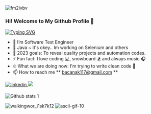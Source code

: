 ![fm2ivbv](https://user-images.githubusercontent.com/117370164/206865036-4045ada8-540a-4b2a-b3a6-73d295781701.jpg)

### Hi! Welcome to My Github Profile 👋

[![Typing SVG](https://readme-typing-svg.herokuapp.com?color=%23732DA4&lines=Software+Automation+Engineer+%7C+Turkey;I'm+Mustafa+Bacanak;I+am+sharing+my+projects+in+here;I+usually+using+;Java+programming+language+for+projects)](https://git.io/typing-svg)


- 🔭 I’m Software Test Engineer                                                                            
- 🌱 Java ~ it's okey.. Im working on Selenium and others
- 💪 2023 goals: To reveal quality projects and automation codes.
- ⚡ Fun fact: I love coding 💻, snowboard 🏂 and always music 🎧
- ⏲ What we are doing now: I'm trying to write clean code 🚀
- 📫 How to reach me ** bacanak117@gmail.com ** 
<a href="https://www.linkedin.com/in/mustafa-bacanak-4515a924b/" target="_blank">
<img src=https://img.shields.io/badge/LinkedIn-0077B5?style=for-the-badge&logo=linkedin&logoColor=white alt=linkedin style="margin-bottom: 5px;" />
</a> 
<a target="_blank"href="https://medium.com/@bacanak117"><img src="https://img.shields.io/badge/Medium-12100E?style=for-the-badge&logo=medium&logoColor=white" /></a>&nbsp;&nbsp;&nbsp;

![Github stats 1](https://github-readme-stats.vercel.app/api?username=MustafaBacanak&show_icons=true&theme=gradient)


![walkingwor_i1sk7k12](https://user-images.githubusercontent.com/117370164/206868344-0e96cb11-40b4-4faa-8374-ea953dfb8907.gif)  ![ascii-gif-10](https://user-images.githubusercontent.com/117370164/206868013-145a752c-8258-4c8e-bfd5-e7309d6a2232.gif)





 









